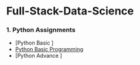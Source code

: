 # Full-Stack-Data-Science
### 1. Python Assignments
- [Python Basic ]
- [Python  Basic Programming ](https://github.com/vishalsvnayar/Full-Stack-Data-Science/tree/main/Python/Python%20Basic%20Programming%20Assignments)
- [Python Advance ]


